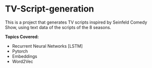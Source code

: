 # TV-Script-generation

This is a project that generates TV scripts inspired by Seinfeld Comedy Show, using text data of the scripts of the 8 seasons.

**Topics Covered:**
* Recurrent Neural Networks [LSTM]
* Pytorch
* Embeddings
* Word2Vec
